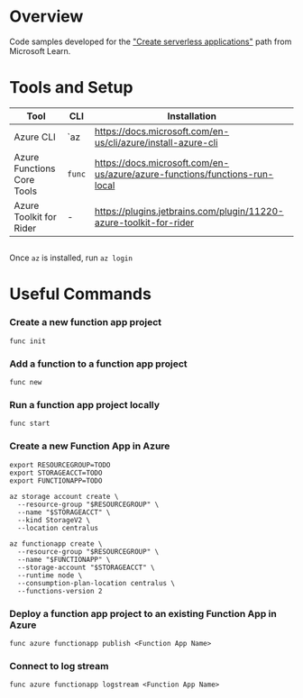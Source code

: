 # Overview
Code samples developed for the ["Create serverless applications"](https://docs.microsoft.com/en-nz/learn/paths/create-serverless-applications/) path from Microsoft Learn.

# Tools and Setup
| Tool | CLI | Installation |
|-|-|-|
| Azure CLI | `az | https://docs.microsoft.com/en-us/cli/azure/install-azure-cli |
| Azure Functions Core Tools | `func` | https://docs.microsoft.com/en-us/azure/azure-functions/functions-run-local |
| Azure Toolkit for Rider | - | https://plugins.jetbrains.com/plugin/11220-azure-toolkit-for-rider |

##
Once `az` is installed, run `az login`

# Useful Commands
### Create a new function app project
`func init`

### Add a function to a function app project
`func new`

### Run a function app project locally
`func start`

### Create a new Function App in Azure
```
export RESOURCEGROUP=TODO
export STORAGEACCT=TODO
export FUNCTIONAPP=TODO

az storage account create \
  --resource-group "$RESOURCEGROUP" \
  --name "$STORAGEACCT" \
  --kind StorageV2 \
  --location centralus

az functionapp create \
  --resource-group "$RESOURCEGROUP" \
  --name "$FUNCTIONAPP" \
  --storage-account "$STORAGEACCT" \
  --runtime node \
  --consumption-plan-location centralus \
  --functions-version 2
  ```

### Deploy a function app project to an existing Function App in Azure
`func azure functionapp publish <Function App Name>`

### Connect to log stream
`func azure functionapp logstream <Function App Name>`
